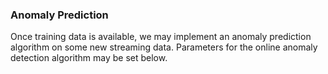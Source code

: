 ### Anomaly Prediction

Once training data is available, we may implement an anomaly prediction algorithm on some new streaming data. Parameters for the online anomaly detection algorithm may be set below.
